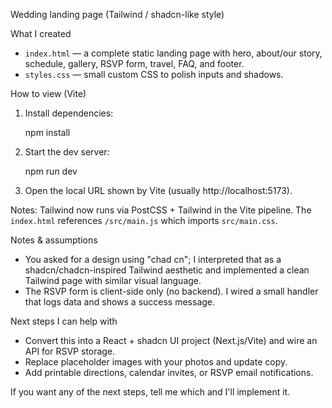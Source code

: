 Wedding landing page (Tailwind / shadcn-like style)

What I created
- `index.html` — a complete static landing page with hero, about/our story, schedule, gallery, RSVP form, travel, FAQ, and footer.
- `styles.css` — small custom CSS to polish inputs and shadows.

How to view (Vite)
1. Install dependencies:

	npm install

2. Start the dev server:

	npm run dev

3. Open the local URL shown by Vite (usually http://localhost:5173).

Notes: Tailwind now runs via PostCSS + Tailwind in the Vite pipeline. The `index.html` references `/src/main.js` which imports `src/main.css`.

Notes & assumptions
- You asked for a design using "chad cn"; I interpreted that as a shadcn/chadcn-inspired Tailwind aesthetic and implemented a clean Tailwind page with similar visual language.
- The RSVP form is client-side only (no backend). I wired a small handler that logs data and shows a success message.

Next steps I can help with
- Convert this into a React + shadcn UI project (Next.js/Vite) and wire an API for RSVP storage.
- Replace placeholder images with your photos and update copy.
- Add printable directions, calendar invites, or RSVP email notifications.

If you want any of the next steps, tell me which and I'll implement it.

